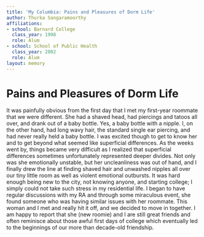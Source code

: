 ```yaml
---
title: 'My Columbia: Pains and Pleasures of Dorm Life'
author: Thurka Sangaramoorthy
affiliations:
- school: Barnard College
  class_year: 1998
  role: Alum
- school: School of Public Health
  class_year: 2002
  role: Alum
layout: memory
---
```


# Pains and Pleasures of Dorm Life

It was painfully obvious from the first day that I met my first-year roommate that we were different. She had a shaved head, had piercings and tatoos all over, and drank out of a baby bottle. Yes, a baby bottle with a nipple. I, on the other hand, had long wavy hair, the standard single ear piercing, and had never really held a baby bottle. I was excited though to get to know her and to get beyond what seemed like superficial differences. As the weeks went by, things became very difficult as I realized that superficial differences sometimes unfortunately represented deeper divides. Not only was she emotionally unstable, but her uncleanliness was out of hand, and I finally drew the line at finding shaved hair and unwashed nipples all over our tiny little room as well as violent emotional outbursts. It was hard enough being new to the city, not knowing anyone, and starting college; I simply could not take such stress in my residential life. I began to have regular discussions with my RA and through some miraculous event, she found someone who was having similar issues with her roommate. This woman and I met and really hit it off, and we decided to move in together. I am happy to report that she (new roomie) and I are still great friends and often reminisce about those awful first days of college which eventually led to the beginnings of our more than decade-old friendship.
